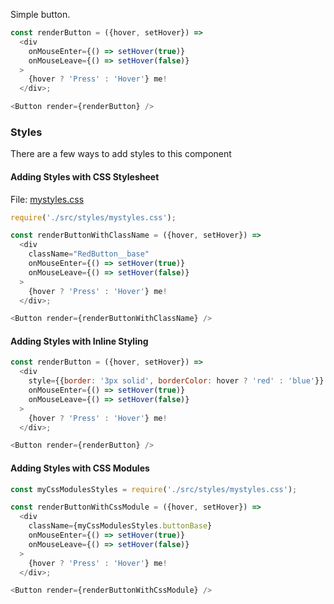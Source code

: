 Simple button.

```js
const renderButton = ({hover, setHover}) =>
  <div
    onMouseEnter={() => setHover(true)}
    onMouseLeave={() => setHover(false)}
  >
    {hover ? 'Press' : 'Hover'} me!
  </div>;

<Button render={renderButton} />
```

### Styles
There are a few ways to add styles to this component

#### Adding Styles with CSS Stylesheet
File: [mystyles.css](../packages/hz-button/src/styles/mystyles.css)
```js
require('./src/styles/mystyles.css');

const renderButtonWithClassName = ({hover, setHover}) =>
  <div
    className="RedButton__base"
    onMouseEnter={() => setHover(true)}
    onMouseLeave={() => setHover(false)}
  >
    {hover ? 'Press' : 'Hover'} me!
  </div>;

<Button render={renderButtonWithClassName} />
```

#### Adding Styles with Inline Styling
```js
const renderButton = ({hover, setHover}) =>
  <div
    style={{border: '3px solid', borderColor: hover ? 'red' : 'blue'}}
    onMouseEnter={() => setHover(true)}
    onMouseLeave={() => setHover(false)}
  >
    {hover ? 'Press' : 'Hover'} me!
  </div>;

<Button render={renderButton} />
```

#### Adding Styles with CSS Modules

```js
const myCssModulesStyles = require('./src/styles/mystyles.css');

const renderButtonWithCssModule = ({hover, setHover}) =>
  <div
    className={myCssModulesStyles.buttonBase}
    onMouseEnter={() => setHover(true)}
    onMouseLeave={() => setHover(false)}
  >
    {hover ? 'Press' : 'Hover'} me!
  </div>;

<Button render={renderButtonWithCssModule} />
```

